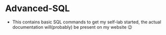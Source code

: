 # Advanced-SQL

- This contains basic SQL commands to get my self-lab started, the actual documentation will(probably) be present on my website 😉
